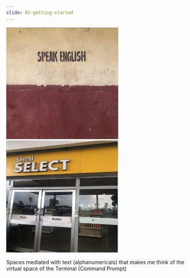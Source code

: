 ```yaml
---
slide: 02-getting-started
---
```


<img src="/assets/img/school.png" alt="" style="height: 300px; width:300px;"/>
<img src="/assets/img/shell.png" alt="" style="height: 300px; width:300px;"/>

Spaces mediated with text (alphanumericals) that makes me think of the virtual space of the Terminal (Command Prompt)